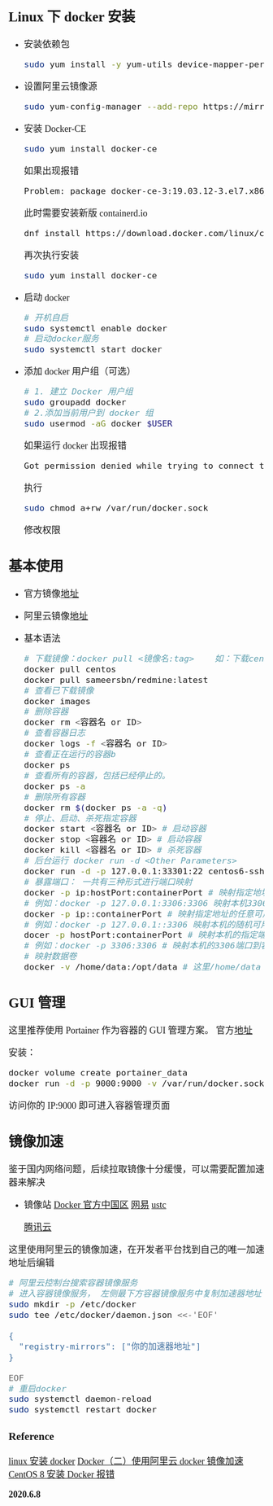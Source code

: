 <font size=4 face='楷体'>

## Linux 下 docker 安装

- 安装依赖包

  ```bash
  sudo yum install -y yum-utils device-mapper-persistent-data lvm2
  ```

- 设置阿里云镜像源

  ```bash
  sudo yum-config-manager --add-repo https://mirrors.aliyun.com/docker-ce/linux/centos/docker-ce.repo
  ```

- 安装 Docker-CE

  ```bash
  sudo yum install docker-ce
  ```

  如果出现报错

  ```bash
  Problem: package docker-ce-3:19.03.12-3.el7.x86_64 requires containerd.io >= 1.2.2-3, but none of the providers can be installed
  ```

  此时需要安装新版 containerd.io

  ```bash
  dnf install https://download.docker.com/linux/centos/7/x86_64/stable/Packages/containerd.io-1.2.6-3.3.el7.x86_64.rpm
  ```

  再次执行安装

  ```bash
  sudo yum install docker-ce
  ```

- 启动 docker

  ```bash
  # 开机自启
  sudo systemctl enable docker
  # 启动docker服务
  sudo systemctl start docker
  ```

- 添加 docker 用户组（可选）

  ```bash
  # 1. 建立 Docker 用户组
  sudo groupadd docker
  # 2.添加当前用户到 docker 组
  sudo usermod -aG docker $USER
  ```

  如果运行 docker 出现报错

  ```bash
  Got permission denied while trying to connect to the Docker daemon socket at unix:///var/run/docker.sock: Get http://%2Fvar%2Frun%2Fdocker.sock/v1.40/containers/json: dial unix /var/run/docker.sock: connect: permission denied
  ```

  执行

  ```bash
  sudo chmod a+rw /var/run/docker.sock
  ```

  修改权限

## 基本使用

- 官方镜像[地址](https://hub.docker.com/)

- 阿里云镜像[地址](https://cr.console.aliyun.com/)

- 基本语法

  ```bash
  # 下载镜像：docker pull <镜像名:tag>    如：下载centos镜像
  docker pull centos
  docker pull sameersbn/redmine:latest
  # 查看已下载镜像
  docker images
  # 删除容器
  docker rm <容器名 or ID>
  # 查看容器日志
  docker logs -f <容器名 or ID>
  # 查看正在运行的容器b
  docker ps
  # 查看所有的容器，包括已经停止的。
  docker ps -a
  # 删除所有容器
  docker rm $(docker ps -a -q)
  # 停止、启动、杀死指定容器
  docker start <容器名 or ID> # 启动容器
  docker stop <容器名 or ID> # 启动容器
  docker kill <容器名 or ID> # 杀死容器
  # 后台运行 docker run -d <Other Parameters>
  docker run -d -p 127.0.0.1:33301:22 centos6-ssh
  # 暴露端口： 一共有三种形式进行端口映射
  docker -p ip:hostPort:containerPort # 映射指定地址的主机端口到容器端口
  # 例如：docker -p 127.0.0.1:3306:3306 映射本机3306端口到容器的3306端口
  docker -p ip::containerPort # 映射指定地址的任意可用端口到容器端口
  # 例如：docker -p 127.0.0.1::3306 映射本机的随机可用端口到容器3306端口
  docer -p hostPort:containerPort # 映射本机的指定端口到容器的指定端口
  # 例如：docker -p 3306:3306 # 映射本机的3306端口到容器的3306端口
  # 映射数据卷
  docker -v /home/data:/opt/data # 这里/home/data 指的是宿主机的目录地址，后者则是容器的目录地址
  ```

## GUI 管理

这里推荐使用 Portainer 作为容器的 GUI 管理方案。
官方[地址](https://portainer.io/install.html)

安装：

```bash
docker volume create portainer_data
docker run -d -p 9000:9000 -v /var/run/docker.sock:/var/run/docker.sock -v portainer_data:/data portainer/portainer
```

访问你的 IP:9000 即可进入容器管理页面

## 镜像加速

鉴于国内网络问题，后续拉取镜像十分缓慢，可以需要配置加速器来解决

- 镜像站
  [Docker 官方中国区](https://registry.docker-cn.com)
  [网易](http://hub-mirror.c.163.com)
  [ustc](https://docker.mirrors.ustc.edu.cn)

  [腾讯云](https://mirror.ccs.tencentyun.com)

这里使用阿里云的镜像加速，在开发者平台找到自己的唯一加速地址后编辑

```bash
# 阿里云控制台搜索容器镜像服务
# 进入容器镜像服务， 左侧最下方容器镜像服务中复制加速器地址
sudo mkdir -p /etc/docker
sudo tee /etc/docker/daemon.json <<-'EOF'

{
  "registry-mirrors": ["你的加速器地址"]
}

EOF
# 重启docker
sudo systemctl daemon-reload
sudo systemctl restart docker
```

### Reference

[linux 安装 docker](https://www.jianshu.com/p/2dae7b13ce2f)
[Docker（二）使用阿里云 docker 镜像加速](https://blog.csdn.net/qq_37495786/article/details/83246421)
[CentOS 8 安装 Docker 报错](https://blog.csdn.net/shana_8/article/details/105190368)

**2020.6.8**
